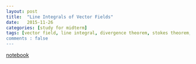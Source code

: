 ```yaml
---
layout: post
title:  "Line Integrals of Vector Fields"
date:   2015-11-26
categories: [study for midterm]
tags: [vector field, line integral, divergence theorem, stokes theorem, green's theorem]
comments : false
---
```


[notebook](http://nbviewer.jupyter.org/github/colliand/2015M217/blob/gh-pages/notebooks/midterm2-review.ipynb)